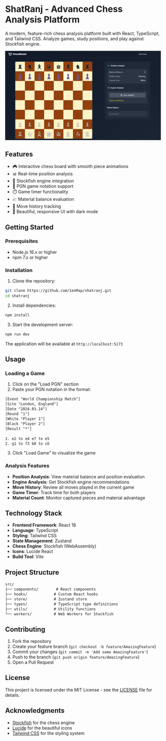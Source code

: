 # ShatRanj - Advanced Chess Analysis Platform

A modern, feature-rich chess analysis platform built with React, TypeScript, and Tailwind CSS. Analyze games, study positions, and play against Stockfish engine.

![ShatRanj Screenshot](./images/sat1.png)

## Features

- 🎮 Interactive chess board with smooth piece animations
- 📊 Real-time position analysis
- 🤖 Stockfish engine integration
- 📝 PGN game notation support
- ⏱️ Game timer functionality
- 📈 Material balance evaluation
- 🎯 Move history tracking
- 🎨 Beautiful, responsive UI with dark mode

## Getting Started

### Prerequisites

- Node.js 16.x or higher
- npm 7.x or higher

### Installation

1. Clone the repository:
```bash
git clone https://github.com/1enMap/shatranj.git
cd shatranj
```

2. Install dependencies:
```bash
npm install
```

3. Start the development server:
```bash
npm run dev
```

The application will be available at `http://localhost:5173`

## Usage

### Loading a Game

1. Click on the "Load PGN" section
2. Paste your PGN notation in the format:
```
[Event "World Championship Match"]
[Site "London, England"]
[Date "2024.03.14"]
[Round "1"]
[White "Player 1"]
[Black "Player 2"]
[Result "*"]

1. e2 to e4 e7 to e5
2. g1 to f3 b8 to c6
```
3. Click "Load Game" to visualize the game

### Analysis Features

- **Position Analysis**: View material balance and position evaluation
- **Engine Analysis**: Get Stockfish engine recommendations
- **Move History**: Review all moves played in the current game
- **Game Timer**: Track time for both players
- **Material Count**: Monitor captured pieces and material advantage

## Technology Stack

- **Frontend Framework**: React 18
- **Language**: TypeScript
- **Styling**: Tailwind CSS
- **State Management**: Zustand
- **Chess Engine**: Stockfish (WebAssembly)
- **Icons**: Lucide React
- **Build Tool**: Vite

## Project Structure

```
src/
├── components/        # React components
├── hooks/            # Custom React hooks
├── store/            # Zustand store
├── types/            # TypeScript type definitions
├── utils/            # Utility functions
└── workers/          # Web Workers for Stockfish
```

## Contributing

1. Fork the repository
2. Create your feature branch (`git checkout -b feature/AmazingFeature`)
3. Commit your changes (`git commit -m 'Add some AmazingFeature'`)
4. Push to the branch (`git push origin feature/AmazingFeature`)
5. Open a Pull Request

## License

This project is licensed under the MIT License - see the [LICENSE](LICENSE) file for details.

## Acknowledgments

- [Stockfish](https://stockfishchess.org/) for the chess engine
- [Lucide](https://lucide.dev/) for the beautiful icons
- [Tailwind CSS](https://tailwindcss.com/) for the styling system
